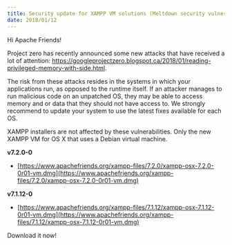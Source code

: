 ```yaml
---
title: Security update for XAMPP VM solutions (Meltdown security vulnerability)
date: 2018/01/12
---
```


Hi Apache Friends!

Project zero has recently announced some new attacks that have received a lot of attention: https://googleprojectzero.blogspot.ca/2018/01/reading-privileged-memory-with-side.html.

The risk from these attacks resides in the systems in which your applications run, as opposed to the runtime itself. If an attacker manages to run malicious code on an unpatched OS, they may be able to access memory and or data that they should not have access to. We strongly recommend to update your system to use the latest fixes available for each OS.

XAMPP installers are not affected by these vulnerabilities. Only the new XAMPP VM for OS X that uses a Debian virtual machine.

**v7.2.0-0**
- [https://www.apachefriends.org/xampp-files/7.2.0/xampp-osx-7.2.0-0r01-vm.dmg](https://www.apachefriends.org/xampp-files/7.2.0/xampp-osx-7.2.0-0r01-vm.dmg)

**v7.1.12-0**
- [https://www.apachefriends.org/xampp-files/7.1.12/xampp-osx-7.1.12-0r01-vm.dmg](https://www.apachefriends.org/xampp-files/7.1.12/xampp-osx-7.1.12-0r01-vm.dmg)

Download it now!
